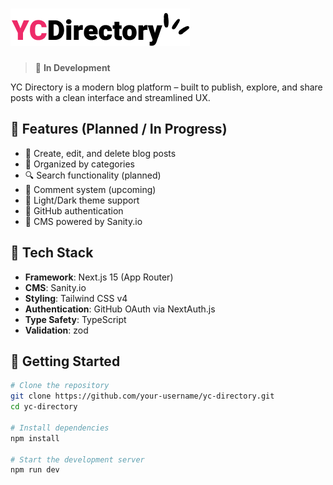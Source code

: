 # ![YC Directory Logo](public/logo.png)

> 🚧 **In Development**  

 YC Directory is a modern blog platform – built to publish, explore, and share posts with a clean interface and streamlined UX.

## 📌 Features (Planned / In Progress)

- 📝 Create, edit, and delete blog posts
- 🧠 Organized by categories
- 🔍 Search functionality (planned)
- 💬 Comment system (upcoming)
- 🎨 Light/Dark theme support
- 🔐 GitHub authentication
- 📄 CMS powered by Sanity.io

## 🧱 Tech Stack

- **Framework**: Next.js 15 (App Router)
- **CMS**: Sanity.io
- **Styling**: Tailwind CSS v4
- **Authentication**: GitHub OAuth via NextAuth.js
- **Type Safety**: TypeScript
- **Validation**: zod

## 🚀 Getting Started

```bash
# Clone the repository
git clone https://github.com/your-username/yc-directory.git
cd yc-directory

# Install dependencies
npm install

# Start the development server
npm run dev
